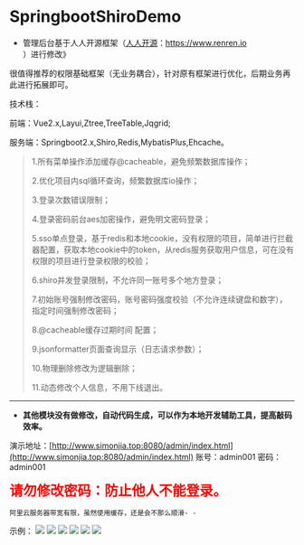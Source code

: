 # SpringbootShiroDemo


- 管理后台基于人人开源框架（[人人开源](https://www.renren.io)：https://www.renren.io ）进行修改》

很值得推荐的权限基础框架（无业务耦合），针对原有框架进行优化，后期业务再此进行拓展即可。

技术栈：

前端：Vue2.x,Layui,Ztree,TreeTable,Jqgrid;

服务端：Springboot2.x,Shiro,Redis,MybatisPlus,Ehcache。
> 1.所有菜单操作添加缓存@cacheable，避免频繁数据库操作；
> 
> 2.优化项目内sql循环查询，频繁数据库io操作；
> 
> 3.登录次数错误限制；
> 
> 4.登录密码前台aes加密操作，避免明文密码登录；
> 
> 5.sso单点登录，基于redis和本地cookie，没有权限的项目，简单进行拦截器配置，获取本地cookie中的token，从redis服务获取用户信息，可在没有权限的项目进行登录权限的校验；
> 
> 6.shiro并发登录限制，不允许同一账号多个地方登录；
> 
> 7.初始账号强制修改密码，账号密码强度校验（不允许连续键盘和数字），指定时间强制修改密码；
> 
> 8.@cacheable缓存过期时间 配置；
> 
> 9.jsonformatter页面查询显示（日志请求参数）；
> 
> 10.物理删除修改为逻辑删除；
> 
> 11.动态修改个人信息，不用下线退出。

----------

- **其他模块没有做修改，自动代码生成，可以作为本地开发辅助工具，提高敲码效率。**

演示地址：[http://www.simonjia.top:8080/admin/index.html](http://www.simonjia.top:8080/admin/index.html) 
账号：admin001
密码：admin001

<font size=5 color=red>**请勿修改密码：防止他人不能登录。**</font>

    阿里云服务器带宽有限，虽然使用缓存，还是会不那么顺滑- -
示例：
![](http://www.simonjia.top:8082/appimages/admin_head/%E5%9B%BE%E7%89%875.png)
![](http://www.simonjia.top:8082/appimages/admin_head/%E5%9B%BE%E7%89%876.png)
![](http://www.simonjia.top:8082/appimages/admin_head/%E5%9B%BE%E7%89%871.png)
![](http://www.simonjia.top:8082/appimages/admin_head/%E5%9B%BE%E7%89%872.png)
![](http://www.simonjia.top:8082/appimages/admin_head/%E5%9B%BE%E7%89%873.png)
![](http://www.simonjia.top:8082/appimages/admin_head/%E5%9B%BE%E7%89%874.png)
